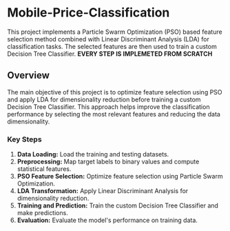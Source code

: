 # Mobile-Price-Classification

This project implements a Particle Swarm Optimization (PSO) based feature selection method combined with Linear Discriminant Analysis (LDA) for classification tasks. The selected features are then used to train a custom Decision Tree Classifier.
**EVERY STEP IS IMPLEMETED FROM SCRATCH**
 
## Overview
The main objective of this project is to optimize feature selection using PSO and apply LDA for dimensionality reduction before training a custom Decision Tree Classifier. This approach helps improve the classification performance by selecting the most relevant features and reducing the data dimensionality.

### Key Steps
1. **Data Loading:** Load the training and testing datasets.
2. **Preprocessing:** Map target labels to binary values and compute statistical features.
3. **PSO Feature Selection:** Optimize feature selection using Particle Swarm Optimization.
4. **LDA Transformation:** Apply Linear Discriminant Analysis for dimensionality reduction.
5. **Training and Prediction:** Train the custom Decision Tree Classifier and make predictions.
6. **Evaluation:** Evaluate the model's performance on training data.


